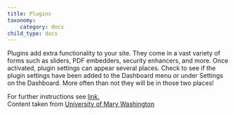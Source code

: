 ```yaml
---
title: Plugins
taxonomy:
    category: docs
child_type: docs
---
```

Plugins add extra functionality to your site. They come in a vast variety of forms such as sliders, PDF embedders, security enhancers, and more. Once activated, plugin settings can appear several places. Check to see if the plugin settings have been added to the Dashboard menu or under Settings on the Dashboard. More often than not they will be in those two places!

For further instructions see [link.](http://umw.domains/wordpress-basics/#plugin)\
Content taken from [University of Mary Washington](http://umw.domains/wordpress-basics/)
